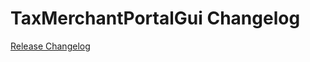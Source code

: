 # TaxMerchantPortalGui Changelog

[Release Changelog](https://github.com/spryker/tax-merchant-portal-gui/releases)
